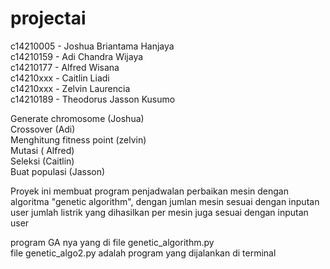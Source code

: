 # projectai

c14210005 - Joshua Briantama Hanjaya\
c14210159 - Adi Chandra Wijaya\
c14210177 - Alfred Wisana\
c14210xxx - Caitlin Liadi\
c14210xxx - Zelvin Laurencia\
c14210189 - Theodorus Jasson Kusumo

Generate chromosome (Joshua)\
Crossover (Adi)\
Menghitung fitness point (zelvin)\
Mutasi ( Alfred)\
Seleksi (Caitlin)\
Buat populasi (Jasson)

Proyek ini membuat program penjadwalan perbaikan mesin dengan algoritma "genetic algorithm", dengan jumlan mesin sesuai dengan inputan user
jumlah listrik yang dihasilkan per mesin juga sesuai dengan inputan user

program GA nya yang di file genetic_algorithm.py\
file genetic_algo2.py adalah program yang dijalankan di terminal
